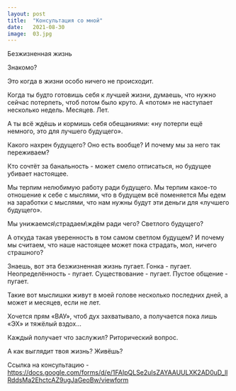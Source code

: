 ```yaml
---
layout: post
title:  "Консультация со мной"
date:   2021-08-30
image:  03.jpg
---
```


Безжизненная жизнь
⠀

Знакомо?
⠀

Это когда в жизни особо ничего не происходит.


Когда ты будто готовишь себя к лучшей жизни, думаешь, что нужно сейчас потерпеть, чтоб потом было круто.
А «потом» не наступает несколько недель.
Месяцев.
Лет.
⠀

А ты всё ждёшь и кормишь себя обещаниями: «ну потерпи ещё немного, это для лучшего будущего».


Какого нахрен будущего?
Оно есть вообще?
И почему мы за него так переживаем?
⠀

Кто сочтёт за банальность - может смело отписаться, но будущее убивает настоящее.
⠀

Мы терпим нелюбимую работу ради будущего.
Мы терпим какое-то отношение к себе с мыслями, что в будущем всё поменяется
Мы едем на заработки с мыслями, что нам нужны будут эти деньги для «лучшего будущего».


Мы унижаемся\страдаем\ждём ради чего? Светлого будущего?
⠀

А откуда такая уверенность в том самом светлом будущем? И почему мы считаем, что наше настоящее может пока страдать, мол, ничего страшного?
⠀

Знаешь, вот эта безжизненная жизнь пугает.
Гонка - пугает.
Неопределённость - пугает.
Существование - пугает.
Пустое общение - пугает.
⠀

Такие вот мыслишки живут в моей голове несколько последних дней, а может и месяцев, если не лет.
⠀

Хочется прям «ВАУ», чтоб дух захватывало, а получается пока лишь «ЭХ» и тяжёлый вздох…
⠀

Каждый получает что заслужил? Риторический вопрос.
⠀

А как выглядит твоя жизнь? Живёшь?


Ссылка на консультацию - https://docs.google.com/forms/d/e/1FAIpQLSe2uIsZAYAAUULXK2AD0uD_llRddsMa2EhctcAZ9ugJaGeoBw/viewform
